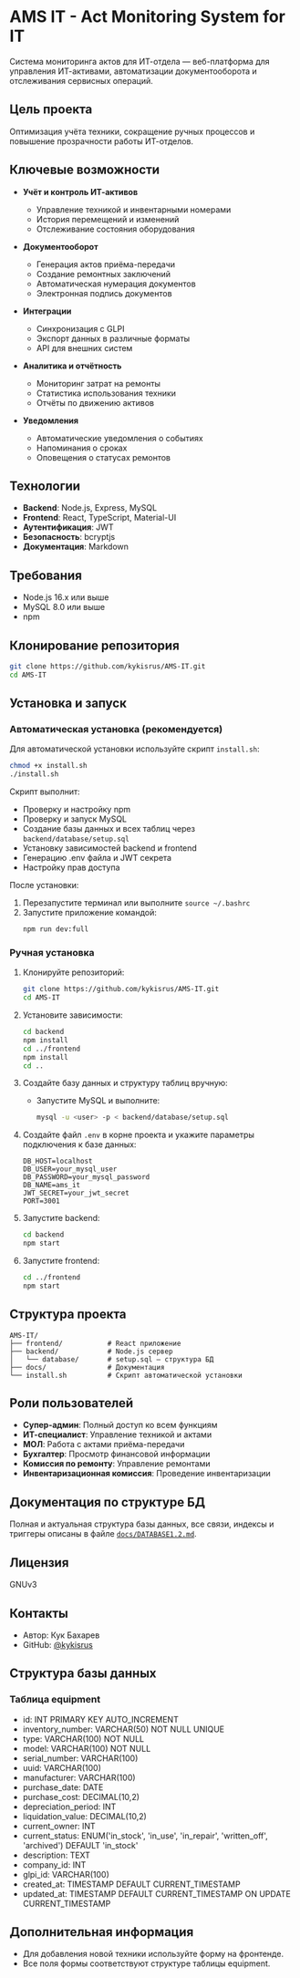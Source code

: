 # AMS IT - Act Monitoring System for IT

Система мониторинга актов для ИТ-отдела — веб-платформа для управления ИТ-активами, автоматизации документооборота и отслеживания сервисных операций.

## Цель проекта

Оптимизация учёта техники, сокращение ручных процессов и повышение прозрачности работы ИТ-отделов.

## Ключевые возможности

* **Учёт и контроль ИТ-активов**
  * Управление техникой и инвентарными номерами
  * История перемещений и изменений
  * Отслеживание состояния оборудования

* **Документооборот**
  * Генерация актов приёма-передачи
  * Создание ремонтных заключений
  * Автоматическая нумерация документов
  * Электронная подпись документов

* **Интеграции**
  * Синхронизация с GLPI
  * Экспорт данных в различные форматы
  * API для внешних систем

* **Аналитика и отчётность**
  * Мониторинг затрат на ремонты
  * Статистика использования техники
  * Отчёты по движению активов

* **Уведомления**
  * Автоматические уведомления о событиях
  * Напоминания о сроках
  * Оповещения о статусах ремонтов

## Технологии

* **Backend**: Node.js, Express, MySQL
* **Frontend**: React, TypeScript, Material-UI
* **Аутентификация**: JWT
* **Безопасность**: bcryptjs
* **Документация**: Markdown

## Требования

* Node.js 16.x или выше
* MySQL 8.0 или выше
* npm

## Клонирование репозитория

```bash
git clone https://github.com/kykisrus/AMS-IT.git
cd AMS-IT
```

## Установка и запуск

### Автоматическая установка (рекомендуется)

Для автоматической установки используйте скрипт `install.sh`:

```bash
chmod +x install.sh
./install.sh
```

Скрипт выполнит:
- Проверку и настройку npm
- Проверку и запуск MySQL
- Создание базы данных и всех таблиц через `backend/database/setup.sql`
- Установку зависимостей backend и frontend
- Генерацию .env файла и JWT секрета
- Настройку прав доступа

После установки:
1. Перезапустите терминал или выполните `source ~/.bashrc`
2. Запустите приложение командой:
   ```bash
   npm run dev:full
   ```

### Ручная установка

1. Клонируйте репозиторий:
   ```bash
   git clone https://github.com/kykisrus/AMS-IT.git
   cd AMS-IT
   ```

2. Установите зависимости:
   ```bash
   cd backend
   npm install
   cd ../frontend
   npm install
   cd ..
   ```

3. Создайте базу данных и структуру таблиц вручную:
   - Запустите MySQL и выполните:
     ```bash
     mysql -u <user> -p < backend/database/setup.sql
     ```

4. Создайте файл `.env` в корне проекта и укажите параметры подключения к базе данных:
   ```env
   DB_HOST=localhost
   DB_USER=your_mysql_user
   DB_PASSWORD=your_mysql_password
   DB_NAME=ams_it
   JWT_SECRET=your_jwt_secret
   PORT=3001
   ```

5. Запустите backend:
   ```bash
   cd backend
   npm start
   ```

6. Запустите frontend:
   ```bash
   cd ../frontend
   npm start
   ```

## Структура проекта

```
AMS-IT/
├── frontend/           # React приложение
├── backend/            # Node.js сервер
│   └── database/       # setup.sql — структура БД
├── docs/               # Документация
└── install.sh          # Скрипт автоматической установки
```

## Роли пользователей

* **Супер-админ**: Полный доступ ко всем функциям
* **ИТ-специалист**: Управление техникой и актами
* **МОЛ**: Работа с актами приёма-передачи
* **Бухгалтер**: Просмотр финансовой информации
* **Комиссия по ремонту**: Управление ремонтами
* **Инвентаризационная комиссия**: Проведение инвентаризации

## Документация по структуре БД

Полная и актуальная структура базы данных, все связи, индексы и триггеры описаны в файле [`docs/DATABASE1.2.md`](docs/DATABASE1.2.md).

## Лицензия

GNUv3

## Контакты

* Автор: Кук Бахарев
* GitHub: [@kykisrus](https://github.com/kykisrus)

## Структура базы данных

### Таблица equipment
- id: INT PRIMARY KEY AUTO_INCREMENT
- inventory_number: VARCHAR(50) NOT NULL UNIQUE
- type: VARCHAR(100) NOT NULL
- model: VARCHAR(100) NOT NULL
- serial_number: VARCHAR(100)
- uuid: VARCHAR(100)
- manufacturer: VARCHAR(100)
- purchase_date: DATE
- purchase_cost: DECIMAL(10,2)
- depreciation_period: INT
- liquidation_value: DECIMAL(10,2)
- current_owner: INT
- current_status: ENUM('in_stock', 'in_use', 'in_repair', 'written_off', 'archived') DEFAULT 'in_stock'
- description: TEXT
- company_id: INT
- glpi_id: VARCHAR(100)
- created_at: TIMESTAMP DEFAULT CURRENT_TIMESTAMP
- updated_at: TIMESTAMP DEFAULT CURRENT_TIMESTAMP ON UPDATE CURRENT_TIMESTAMP

## Дополнительная информация
- Для добавления новой техники используйте форму на фронтенде.
- Все поля формы соответствуют структуре таблицы equipment.
